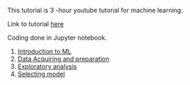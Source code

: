 This tutorial is 3 -hour youtube tutorial for machine learning.

Link to tutorial [here](https://youtu.be/JK776vhqA30)

Coding done in Jupyter notebook.

1. [Introduction to ML](https://github.com/mikemwanga/training-requirements/blob/main/Extra_Training/ML_with_SkillCurb/Introduction_to_ML.md)
2. [Data Acquiring and preparation](https://github.com/mikemwanga/training-requirements/blob/main/Extra_Training/ML_with_SkillCurb/Data_Acquiring.md)
3. [Exploratory analysis](https://github.com/mikemwanga/training-requirements/blob/main/Extra_Training/ML_with_SkillCurb/Exploratory_Analysis.ipynb)
4. [Selecting model](https://github.com/mikemwanga/training-requirements/blob/main/Extra_Training/ML_with_SkillCurb/selecting_model.md)